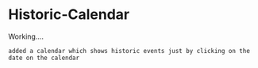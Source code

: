 # Historic-Calendar


Working....

`added a calendar which shows historic events just by clicking on the date on the calendar`
